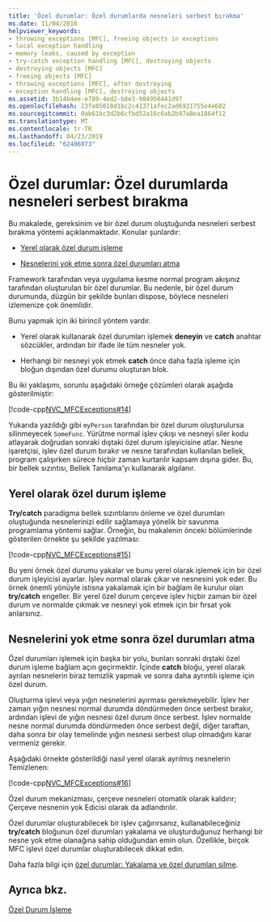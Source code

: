 ```yaml
---
title: 'Özel durumlar: Özel durumlarda nesneleri serbest bırakma'
ms.date: 11/04/2016
helpviewer_keywords:
- throwing exceptions [MFC], freeing objects in exceptions
- local exception handling
- memory leaks, caused by exception
- try-catch exception handling [MFC], destroying objects
- destroying objects [MFC]
- freeing objects [MFC]
- throwing exceptions [MFC], after destroying
- exception handling [MFC], destroying objects
ms.assetid: 3b14b4ee-e789-4ed2-b8e3-984950441d97
ms.openlocfilehash: 23fe85018d1bc2c41371afec2ad6931755e4e682
ms.sourcegitcommit: 0ab61bc3d2b6cfbd52a16c6ab2b97a8ea1864f12
ms.translationtype: MT
ms.contentlocale: tr-TR
ms.lasthandoff: 04/23/2019
ms.locfileid: "62406073"
---
```

# <a name="exceptions-freeing-objects-in-exceptions"></a>Özel durumlar: Özel durumlarda nesneleri serbest bırakma

Bu makalede, gereksinim ve bir özel durum oluştuğunda nesneleri serbest bırakma yöntemi açıklanmaktadır. Konular şunlardır:

- [Yerel olarak özel durum işleme](#_core_handling_the_exception_locally)

- [Nesnelerini yok etme sonra özel durumları atma](#_core_throwing_exceptions_after_destroying_objects)

Framework tarafından veya uygulama kesme normal program akışınız tarafından oluşturulan bir özel durumlar. Bu nedenle, bir özel durum durumunda, düzgün bir şekilde bunları dispose, böylece nesneleri izlemenize çok önemlidir.

Bunu yapmak için iki birincil yöntem vardır.

- Yerel olarak kullanarak özel durumları işlemek **deneyin** ve **catch** anahtar sözcükler, ardından bir ifade ile tüm nesneler yok.

- Herhangi bir nesneyi yok etmek **catch** önce daha fazla işleme için bloğun dışından özel durumu oluşturan blok.

Bu iki yaklaşımı, sorunlu aşağıdaki örneğe çözümleri olarak aşağıda gösterilmiştir:

[!code-cpp[NVC_MFCExceptions#14](../mfc/codesnippet/cpp/exceptions-freeing-objects-in-exceptions_1.cpp)]

Yukarıda yazıldığı gibi `myPerson` tarafından bir özel durum oluşturulursa silinmeyecek `SomeFunc`. Yürütme normal işlev çıkışı ve nesneyi siler kodu atlayarak doğrudan sonraki dıştaki özel durum işleyicisine atlar. Nesne işaretçisi, işlev özel durum bırakır ve nesne tarafından kullanılan bellek, program çalışırken sürece hiçbir zaman kurtarılır kapsam dışına gider. Bu, bir bellek sızıntısı, Bellek Tanılama'yı kullanarak algılanır.

##  <a name="_core_handling_the_exception_locally"></a> Yerel olarak özel durum işleme

**Try/catch** paradigma bellek sızıntılarını önleme ve özel durumları oluştuğunda nesnelerinizi edilir sağlamaya yönelik bir savunma programlama yöntemi sağlar. Örneğin, bu makalenin önceki bölümlerinde gösterilen örnekte şu şekilde yazılması:

[!code-cpp[NVC_MFCExceptions#15](../mfc/codesnippet/cpp/exceptions-freeing-objects-in-exceptions_2.cpp)]

Bu yeni örnek özel durumu yakalar ve bunu yerel olarak işlemek için bir özel durum işleyicisi ayarlar. İşlev normal olarak çıkar ve nesnesini yok eder. Bu örnek önemli yönüyle istisna yakalamak için bir bağlam ile kurulur olan **try/catch** engeller. Bir yerel özel durum çerçeve işlev hiçbir zaman bir özel durum ve normalde çıkmak ve nesneyi yok etmek için bir fırsat yok anlarsınız.

##  <a name="_core_throwing_exceptions_after_destroying_objects"></a> Nesnelerini yok etme sonra özel durumları atma

Özel durumları işlemek için başka bir yolu, bunları sonraki dıştaki özel durum işleme bağlam açın geçirmektir. İçinde **catch** bloğu, yerel olarak ayrılan nesnelerin biraz temizlik yapmak ve sonra daha ayrıntılı işleme için özel durum.

Oluşturma işlevi veya yığın nesnelerini ayırması gerekmeyebilir. İşlev her zaman yığın nesnesi normal durumda döndürmeden önce serbest bırakır, ardından işlevi de yığın nesnesi özel durum önce serbest. İşlev normalde nesne normal durumda döndürmeden önce serbest değil, diğer taraftan, daha sonra bir olay temelinde yığın nesnesi serbest olup olmadığını karar vermeniz gerekir.

Aşağıdaki örnekte gösterildiği nasıl yerel olarak ayrılmış nesnelerin Temizlenen:

[!code-cpp[NVC_MFCExceptions#16](../mfc/codesnippet/cpp/exceptions-freeing-objects-in-exceptions_3.cpp)]

Özel durum mekanizması, çerçeve nesneleri otomatik olarak kaldırır; Çerçeve nesnenin yok Edicisi olarak da adlandırılır.

Özel durumlar oluşturabilecek bir işlev çağırırsanız, kullanabileceğiniz **try/catch** bloğunun özel durumları yakalama ve oluşturduğunuz herhangi bir nesne yok etme olanağına sahip olduğundan emin olun. Özellikle, birçok MFC işlevi özel durumlar oluşturabilecek dikkat edin.

Daha fazla bilgi için [özel durumlar: Yakalama ve özel durumları silme](../mfc/exceptions-catching-and-deleting-exceptions.md).

## <a name="see-also"></a>Ayrıca bkz.

[Özel Durum İşleme](../mfc/exception-handling-in-mfc.md)
